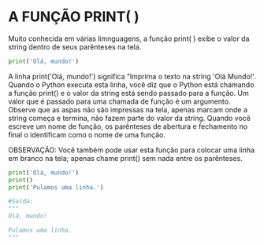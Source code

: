 # A FUNÇÃO PRINT( )

Muito conhecida em várias limnguagens, a função print( ) exibe o valor da string dentro de seus parênteses na tela.

``` python
print('Olá, mundo!')
```

A linha print('Olá, mundo!') significa “Imprima o texto na string 'Olá Mundo!'. Quando o Python executa esta linha, você diz que o Python está chamando a função print() e o valor da string está sendo passado para a função. Um valor que é passado para uma chamada de função é um argumento. Observe que as aspas não são impressas na tela, apenas marcam onde a string começa e termina, não fazem parte do valor da string. Quando você escreve um nome de função, os parênteses de abertura e fechamento no final o identificam como o nome de uma função.

OBSERVAÇÃO: Você também pode usar esta função para colocar uma linha em branco na tela; apenas chame print() sem nada entre os parênteses.

``` python
print('Olá, mundo!')
print()
print('Pulamos uma linha.')

#Saída:
"""
Olá, mundo!

Pulamos uma linha.
"""
```
